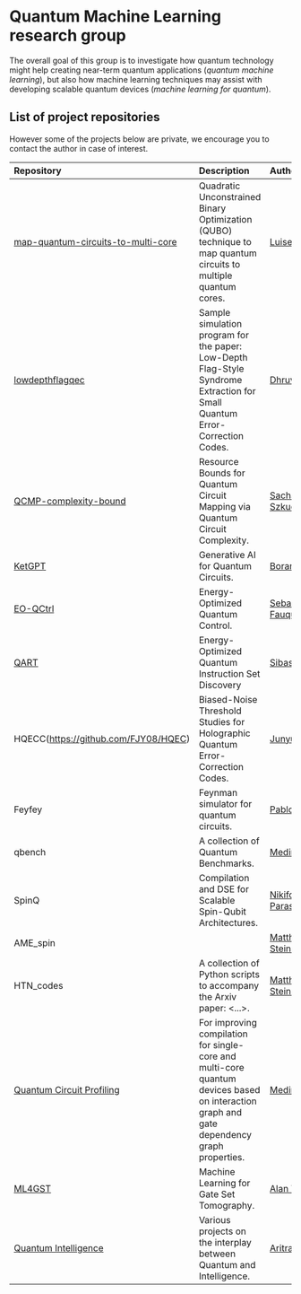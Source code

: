 # Quantum Machine Learning research group

The overall goal of this group is to investigate how quantum technology might help creating near-term quantum applications (_quantum machine learning_), but also how machine learning techniques may assist with developing scalable quantum devices (_machine learning for quantum_).

## List of project repositories

However some of the projects below are private, we encourage you to contact the author in case of interest.

| Repository                                                                                             | Description                                                                                                                                | Author                                                   |  Project         |
| :----------------------------------------------------------------------------------------------------- | :----------------------------------------------------------------------------------------------------------------------------------------- | :------------------------------------------------------- | :--------------- |
| [map-quantum-circuits-to-multi-core](https://github.com/QML-Group/map-quantum-circuits-to-multi-core)  | Quadratic Unconstrained Binary Optimization (QUBO) technique to map quantum circuits to multiple quantum cores.                            | [Luise Prielinger](https://github.com/Luisenden)         | MSc thesis       |
| [lowdepthflagqec](https://github.com/QML-Group/lowdepthflagqec)                                        | Sample simulation program for the paper: Low-Depth Flag-Style Syndrome Extraction for Small Quantum Error-Correction Codes.                | [Dhruv Bhatnagar](https://github.com/dhruvbhq)           | MSc thesis       |
| [QCMP-complexity-bound](https://github.com/QML-Group/QCMP-complexity-bound)                            | Resource Bounds for Quantum Circuit Mapping via Quantum Circuit Complexity.                                                                | [Sacha Szkudlarek](https://github.com/szkud)             | MSc thesis       |
| [KetGPT](https://github.com/QML-Group/KetGPT)                                                          | Generative AI for Quantum Circuits.                                                                                                        | [Boran Apak](https://github.com/boranapak)               | MSc thesis       |
| [EO-QCtrl](https://github.com/QML-Group/EO-QCtrl)                                                      | Energy-Optimized Quantum Control.                                                                                                          | [Sebastiaan Fauquenot](https://github.com/sebfqt)        | MSc thesis       |
| [QART](https://github.com/Advanced-Research-Centre/QART)                                               | Energy-Optimized Quantum Instruction Set Discovery                                                                                         | [Sibasish Mishra](https://github.com/Sibasish07)         | MSc thesis       |
| HQECC(https://github.com/FJY08/HQEC)                                                                   | Biased-Noise Threshold Studies for Holographic Quantum Error-Correction Codes.                                                             | [Junyu Fan]()                                            | MSc thesis       |
| Feyfey                                                                                                 | Feynman simulator for quantum circuits.                                                                                                    | [Pablo Le Henaff](https://github.com/pablolh)            | -                |
| qbench                                                                                                 | A collection of Quantum Benchmarks.                                                                                                        | [Medina Bandic](https://github.com/MedinaBandic)         | PhD research     |
| SpinQ                                                                                                  | Compilation and DSE for Scalable Spin-Qubit Architectures.                                                                                 | [Nikiforos Paraskevopoulos](https://github.com/nikipara) | PhD research     |
| AME_spin                                                                                               |                                                                                                                                            | [Matthew Steinberg](https://github.com/mattsteinberg13)  | PhD research     |
| HTN_codes                                                                                              | A collection of Python scripts to accompany the Arxiv paper: <...>.                                                                        | [Matthew Steinberg](https://github.com/mattsteinberg13)  | PhD research     |
| [Quantum Circuit Profiling](https://github.com/QML-Group/QuantumCircuitProfiling)                      | For improving compilation for single-core and multi-core quantum devices based on interaction graph and gate dependency graph properties.  | [Medina Bandic](https://github.com/MedinaBandic)         | PhD research     |
| [ML4GST](https://github.com/QML-Group/ML4GST)                                                          | Machine Learning for Gate Set Tomography.                                                                                                  | [Alan Yu](https://github.com/kyyalan)                    | PhD research     |
| [Quantum Intelligence](https://github.com/Advanced-Research-Centre)                                    | Various projects on the interplay between Quantum and Intelligence.                                                                        | [Aritra Sarkar](https://github.com/prince-ph0en1x)       | Postdoc research |
